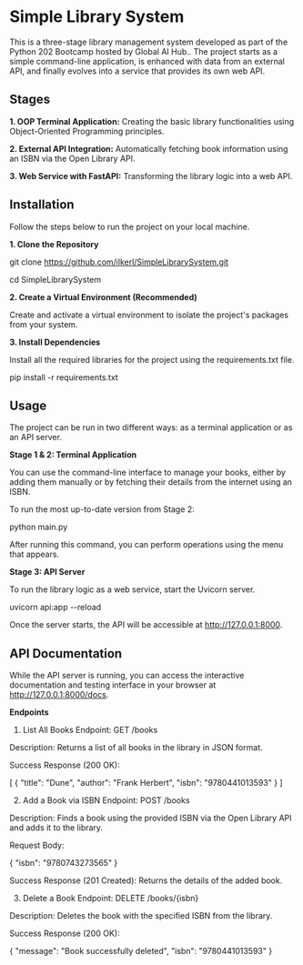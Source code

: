 # Simple Library System

This is a three-stage library management system developed as part of the Python 202 Bootcamp hosted by Global AI Hub.. The project starts as a simple command-line application, is enhanced with data from an external API, and finally evolves into a service that provides its own web API.

## Stages

**1. OOP Terminal Application:** Creating the basic library functionalities using Object-Oriented Programming principles.

**2. External API Integration:** Automatically fetching book information using an ISBN via the Open Library API.

**3. Web Service with FastAPI:** Transforming the library logic into a web API.

## Installation

Follow the steps below to run the project on your local machine.

**1. Clone the Repository**

git clone https://github.com/ilkerl/SimpleLibrarySystem.git

cd SimpleLibrarySystem

**2. Create a Virtual Environment (Recommended)**

Create and activate a virtual environment to isolate the project's packages from your system.


**3. Install Dependencies**

Install all the required libraries for the project using the requirements.txt file.

pip install -r requirements.txt

## Usage
The project can be run in two different ways: as a terminal application or as an API server.

**Stage 1 & 2: Terminal Application**

You can use the command-line interface to manage your books, either by adding them manually or by fetching their details from the internet using an ISBN.

To run the most up-to-date version from Stage 2:

python main.py

After running this command, you can perform operations using the menu that appears.

**Stage 3: API Server**

To run the library logic as a web service, start the Uvicorn server.

uvicorn api:app --reload

Once the server starts, the API will be accessible at http://127.0.0.1:8000.

## API Documentation
While the API server is running, you can access the interactive documentation and testing interface in your browser at http://127.0.0.1:8000/docs.

**Endpoints**

1. List All Books
Endpoint: GET /books

Description: Returns a list of all books in the library in JSON format.

Success Response (200 OK):

[
  {
    "title": "Dune",
    "author": "Frank Herbert",
    "isbn": "9780441013593"
  }
]

2. Add a Book via ISBN
Endpoint: POST /books

Description: Finds a book using the provided ISBN via the Open Library API and adds it to the library.

Request Body:

{
  "isbn": "9780743273565"
}

Success Response (201 Created): Returns the details of the added book.

3. Delete a Book
Endpoint: DELETE /books/{isbn}

Description: Deletes the book with the specified ISBN from the library.

Success Response (200 OK):

{
  "message": "Book successfully deleted",
  "isbn": "9780441013593"
}
